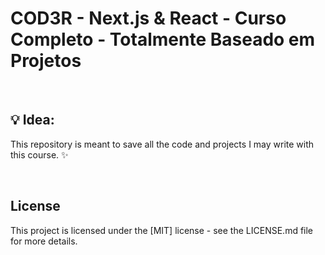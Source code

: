 # COD3R - Next.js & React - Curso Completo - Totalmente Baseado em Projetos


<br>

## 💡 Idea:
This repository is meant to save all the code and projects I may write with this course. ✨

<br>

## License
This project is licensed under the [MIT] license - see the LICENSE.md file for more details.
